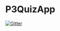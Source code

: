# P3QuizApp

[![Gitter](https://badges.gitter.im/P3QuizApp/Lobby.svg)](https://gitter.im/P3QuizApp/Lobby?utm_source=badge&utm_medium=badge&utm_campaign=pr-badge&utm_content=badge)